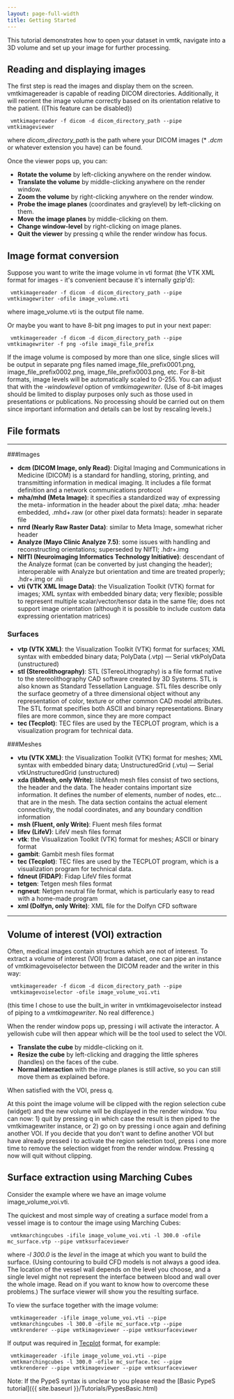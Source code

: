 ```yaml
---
layout: page-full-width
title: Getting Started
---
```


This tutorial demonstrates how to open your dataset in vmtk, navigate into a 3D volume and set up your image for further processing.

## Reading and displaying images

The first step is read the images and display them on the screen. vmtkimagereader is capable of reading DICOM directories. Additionally, it will reorient the image volume correctly based on its orientation relative to the patient. ((This feature can be disabled))

     vmtkimagereader -f dicom -d dicom_directory_path --pipe vmtkimageviewer

where *dicom_directory_path* is the path where your DICOM images (* *.dcm* or whatever extension you have) can be found.

Once the viewer pops up, you can:

+ **Rotate the volume** by left-clicking anywhere on the render window.
+ **Translate the volume** by middle-clicking anywhere on the render window.
+ **Zoom the volume** by right-clicking anywhere on the render window.
+ **Probe the image planes** (coordinates and graylevel) by left-clicking on them.
+ **Move the image planes** by middle-clicking on them.
+ **Change window-level** by right-clicking on image planes.
+ **Quit the viewer** by pressing q while the render window has focus.

## Image format conversion

Suppose you want to write the image volume in vti format (the VTK XML format for images - it's convenient because it's internally gzip'd):

     vmtkimagereader -f dicom -d dicom_directory_path --pipe vmtkimagewriter -ofile image_volume.vti

where image_volume.vti is the output file name.

Or maybe you want to have 8-bit png images to put in your next paper:

     vmtkimagereader -f dicom -d dicom_directory_path --pipe vmtkimagewriter -f png -ofile image_file_prefix

If the image volume is composed by more than one slice, single slices will be output in separate png files named image_file_prefix0001.png, image_file_prefix0002.png, image_file_prefix0003.png, etc. For 8-bit formats, image levels will be automatically scaled to 0-255. You can adjust that with the *-windowlevel* option of *vmtkimagewriter*. (Use of 8-bit images should be limited to display purposes only such as those used in presentations or publications. No processing should be carried out on them since important information and details can be lost by rescaling levels.) 

## File formats
---

###Images

+ **dcm (DICOM Image, only Read)**: Digital Imaging and Communications in Medicine (DICOM) is a standard for handling, storing, printing, and transmitting information in medical imaging. It includes a file format definition and a network communications protocol
+ **mha/mhd (Meta Image)**: it specifies a standardized way of expressing the meta- information in the header about the pixel data; .mha: header embedded, .mhd+.raw (or other pixel data formats): header in separate file
+ **nrrd (Nearly Raw Raster Data)**: similar to Meta Image, somewhat richer header
+ **Analyze (Mayo Clinic Analyze 7.5)**: some issues with handling and reconstructing orientations; superseded by NIfTI; .hdr+.img
+ **NIfTI (Neuroimaging Informatics Technology Initiative)**: descendant of the Analyze format (can be converted by just changing the header); interoperable with Analyze but orientation and time are treated properly; .hdr+.img or .nii
+ **vti (VTK XML Image Data)**: the Visualization Toolkit (VTK) format for images; XML syntax with embedded binary data; very flexible; possible to represent multiple scalar/vector/tensor data in the same file; does not support image orientation (although it is possible to include custom data expressing orientation matrices)


### Surfaces

+ **vtp (VTK XML)**: the Visualization Toolkit (VTK) format for surfaces; XML syntax with embedded binary data; PolyData (.vtp) — Serial vtkPolyData (unstructured)
+ **stl (Stereolithography)**: STL (STereoLithography) is a file format native to the stereolithography CAD software created by 3D Systems. STL is also known as Standard Tessellation Language. STL files describe only the surface geometry of a three dimensional object without any representation of color, texture or other common CAD model attributes. The STL format specifies both ASCII and binary representations. Binary files are more common, since they are more compact
+ **tec (Tecplot)**: TEC files are used by the TECPLOT program, which is a visualization program for technical data.

###Meshes

+ **vtu (VTK XML)**: the Visualization Toolkit (VTK) format for meshes; XML syntax with embedded binary data; UnstructuredGrid (.vtu) — Serial vtkUnstructuredGrid (unstructured)
+ **xda (libMesh, only Write)**: libMesh mesh files consist of two sections, the header and the data. The header contains important size information. It defines the number of elements, number of nodes, etc... that are in the mesh. The data section contains the actual element connectivity, the nodal coordinates, and any boundary condition information
+ **msh (Fluent, only Write)**: Fluent mesh files format
+ **lifev (LifeV)**: LifeV mesh files format
+ **vtk**:  the Visualization Toolkit (VTK) format for meshes; ASCII or binary format
+ **gambit**: Gambit mesh files format
+ **tec (Tecplot)**: TEC files are used by the TECPLOT program, which is a visualization program for technical data.
+ **fdneut (FIDAP)**: Fidap LifeV files format
+ **tetgen**: Tetgen mesh files format
+ **ngneut**:  Netgen neutral file format, which is particularly easy to read with a home-made program
+ **xml (Dolfyn, only Write)**: XML file for the Dolfyn CFD software

---

## Volume of interest (VOI) extraction

Often, medical images contain structures which are not of interest. To extract a volume of interest (VOI) from a dataset, one can pipe an instance of vmtkimagevoiselector between the DICOM reader and the writer in this way:

     vmtkimagereader -f dicom -d dicom_directory_path --pipe 
     vmtkimagevoiselector -ofile image_volume_voi.vti

(this time I chose to use the built_in writer in vmtkimagevoiselector instead of piping to a *vmtkimagewriter*. No real difference.)

When the render window pops up, pressing i will activate the interactor. A yellowish cube will then appear which will be the tool used to select the VOI.

+ **Translate the cube** by middle-clicking on it.
+ **Resize the cube** by left-clicking and dragging the little spheres (handles) on the faces of the cube.
+ **Normal interaction** with the image planes is still active, so you can still move them as explained before.

When satisfied with the VOI, press q.

At this point the image volume will be clipped with the region selection cube (widget) and the new volume will be displayed in the render window. You can now: 1) quit by pressing q in which case the result is then piped to the vmtkimagewriter instance, or 2) go on by pressing i once again and defining another VOI. If you decide that you don't want to define another VOI but have already pressed i to activate the region selection tool, press i one more time to remove the selection widget from the render window. Pressing q now will quit without clipping.

## Surface extraction using Marching Cubes

Consider the example where we have an image volume image_volume_voi.vti.

The quickest and most simple way of creating a surface model from a vessel image is to contour the image using Marching Cubes:

     vmtkmarchingcubes -ifile image_volume_voi.vti -l 300.0 -ofile mc_surface.vtp --pipe vmtksurfaceviewer 

where *-l 300.0* is the *level* in the image at which you want to build the surface. (Using contouring to build CFD models is not always a good idea. The location of the vessel wall depends on the level you choose, and a single level might not represent the interface between blood and wall over the whole image. Read on if you want to know how to overcome these problems.) The surface viewer will show you the resulting surface.

To view the surface together with the image volume:

     vmtkimagereader -ifile image_volume_voi.vti --pipe
     vmtkmarchingcubes -l 300.0 -ofile mc_surface.vtp --pipe
     vmtkrenderer --pipe vmtkimageviewer --pipe vmtksurfaceviewer

If output was required in [Tecplot](http://www.tecplot.com/) format, for example:

     vmtkimagereader -ifile image_volume_voi.vti --pipe
     vmtkmarchingcubes -l 300.0 -ofile mc_surface.tec --pipe
     vmtkrenderer --pipe vmtkimageviewer --pipe vmtksurfaceviewer

Note: If the PypeS syntax is unclear to you please read the [Basic PypeS tutorial]({{ site.baseurl }}/Tutorials/PypesBasic.html)
